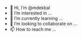 - 👋 Hi, I’m @mdekbal
- 👀 I’m interested in ...
- 🌱 I’m currently learning ...
- 💞️ I’m looking to collaborate on ...
- 📫 How to reach me ...

<!---
mdekbal/mdekbal is a ✨ special ✨ repository because its `README.md` (this file) appears on your GitHub profile.
You can click the Preview link to take a look at your changes.
--->
